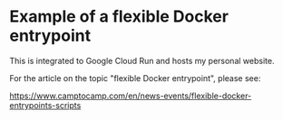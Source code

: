 # Example of a flexible Docker entrypoint

This is integrated to Google Cloud Run and hosts my personal website.

For the article on the topic "flexible Docker entrypoint", please see:

https://www.camptocamp.com/en/news-events/flexible-docker-entrypoints-scripts

